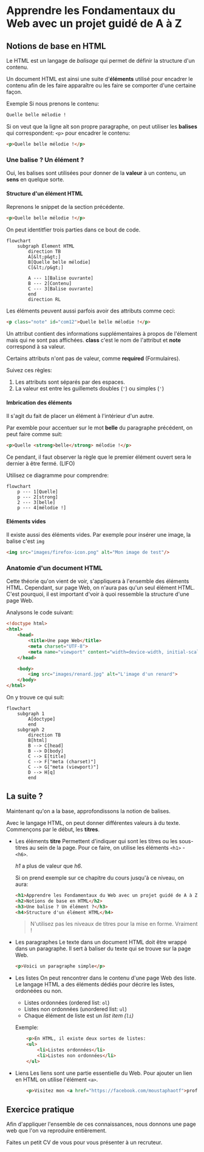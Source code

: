 # Apprendre les Fondamentaux du Web avec un projet guidé de A à Z

## Notions de base en HTML

Le HTML est un langage de _balisage_ qui permet de définir la structure d'un contenu.

Un document HTML est ainsi une suite d'**éléments** utilisé pour encadrer le contenu afin de les faire apparaître ou les faire se comporter d'une certaine façon.

Exemple Si nous prenons le contenu:

```html
Quelle belle mélodie !
```

Si on veut que la ligne ait son propre paragraphe, on peut utiliser les **balises** qui correspondent: `<p>` pour encadrer le contenu:


```html
<p>Quelle belle mélodie !</p>
```

### Une balise ? Un élément ?
Oui, les balises sont utilisées pour donner de la **valeur** à un contenu, un **sens** en quelque sorte.

#### Structure d'un élément HTML

Reprenons le snippet de la section précédente.
```html
<p>Quelle belle mélodie !</p>
```

On peut identitfier trois parties dans ce bout de code.

```mermaid
flowchart
    subgraph Element HTML
        direction TB
        A[&lt;p&gt;]
        B[Quelle belle mélodie]
        C[&lt;/p&gt;]

        A --- 1[Balise ouvrante]
        B --- 2[Contenu]
        C --- 3[Balise ouvrante]
        end
        direction RL
```

Les éléments peuvent aussi parfois avoir des attributs comme ceci:


```html
<p class="note" id="com12">Quelle belle mélodie !</p>
```

Un attribut contient des informations supplémentaires à propos de l'élement mais qui ne sont pas affichées. **class** c'est le nom de l'attribut et **note** correspond à sa valeur.

Certains attributs n'ont pas de valeur, comme **required** (Formulaires).

Suivez ces règles:

1. Les attributs sont séparés par des espaces.
1. La valeur est entre les guillemets doubles (`'`) ou simples (`'`)

#### Imbrication des éléments

Il s'agit du fait de placer un élément à l'intérieur d'un autre.

Par exemble pour accentuer sur le mot **belle** du paragraphe précédent, on peut faire comme suit:


```html
<p>Quelle <strong>belle</strong> mélodie !</p>
```

Ce pendant, il faut observer la règle que le premier élément ouvert sera le dernier à être fermé. (LIFO)

Utilisez ce diagramme pour comprendre:

```mermaid
flowchart
    p --- 1[Quelle]
    p --- 2[strong]
    2 --- 3[belle]
    p --- 4[mélodie !]
```

#### Eléments vides
Il existe aussi des éléments vides.
Par exemple pour insérer une image, la balise c'est `img`

```html
<img src="images/firefox-icon.png" alt="Mon image de test"/>
```

### Anatomie d'un document HTML

Cette théorie qu'on vient de voir, s'appliquera à l'ensemble des éléments HTML. Cependant, sur page Web, on n'aura pas qu'un seul élément HTML. C'est pourquoi, il est important d'voir à quoi ressemble la structure d'une page Web.

Analysons le code suivant:
```html
<!doctype html>
<html>
    <head>
        <title>Une page Web</title>
        <meta charset="UTF-8">
        <meta name="viewport" content="width=device-width, initial-scale=1.0">
    </head>

    <body>
        <img src="images/renard.jpg" alt="L'image d'un renard">
    </body>
</html>
```

On y trouve ce qui suit:

```mermaid
flowchart
    subgraph 1
        A[doctype]
        end
    subgraph 2
        direction TB
        B[html]
        B --> C[head]
        B --> D[body]
        C --> E[title]
        C --> F["meta (charset)"]
        C --> G["meta (viewport)"]
        D --> H[q]
        end

```

## La suite ?
Maintenant qu'on a la base, approfondissons la notion de balises.

Avec le langage HTML, on peut donner différentes valeurs à du texte. Commençons par le début, les **titres**.

* Les éléments **titre**
    Permettent d'indiquer qui sont les titres ou les sous-titres au sein de la page. Pour ce faire, on utilise les éléments `<h1>` - `<h6>`.

    *h1* a plus de valeur que *h6*.

    Si on prend exemple sur ce chapitre du cours jusqu'à ce niveau, on aura:

    ```html
    <h1>Apprendre les Fondamentaux du Web avec un projet guidé de A à Z</h1>
    <h2>Notions de base en HTML</h2>
    <h3>Une balise ? Un élément ?</h3>
    <h4>Structure d'un élément HTML</h4>
    ```

    > N'utilisez pas les niveaux de titres pour la mise en forme. Vraiment !

* Les paragraphes
    Le texte dans un document HTML doit être wrappé dans un paragraphe. Il sert à baliser du texte qui se trouve sur la page Web.

    ```html
    <p>Voici un paragraphe simple</p>
    ```

* Les listes 
    On peut rencontrer dans le contenu d'une page Web des liste. Le langage HTML a des éléments dédiés pour décrire les listes, ordonéées ou non.

    * Listes ordonnées (ordered list: `ol`)
    * Listes non ordonnées (unordered list: `ul`)
    * Chaque élément de liste est un *list item (`li`)*

    Exemple:
    ```html
        <p>En HTML, il existe deux sortes de listes:
        <ul>
            <li>Listes ordonnées</li>
            <li>Listes non ordonnées</li>
        </ul>
    ```

* Liens
    Les liens sont une partie essentielle du Web. Pour ajouter un lien en HTML on utilise l'élément `<a>`.
    
    ```html
        <p>Visitez mon <a href="https://facebook.com/moustaphaotf">profile Facebook</a>.</p>
    ```

## Exercice pratique

Afin d'appliquer l'ensemble de ces connaissances, nous donnons une page web que l'on va reproduire entièrement.

Faites un petit CV de vous pour vous présenter à un recruteur.
